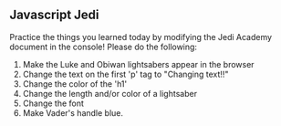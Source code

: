 ## Javascript Jedi

Practice the things you learned today by modifying the Jedi Academy document in the console! Please do the following:

1. Make the Luke and Obiwan lightsabers appear in the browser
2. Change the text on the first 'p' tag to "Changing text!!"
3. Change the color of the 'h1'
4. Change the length and/or color of a lightsaber
5. Change the font
6. Make Vader's handle blue.
